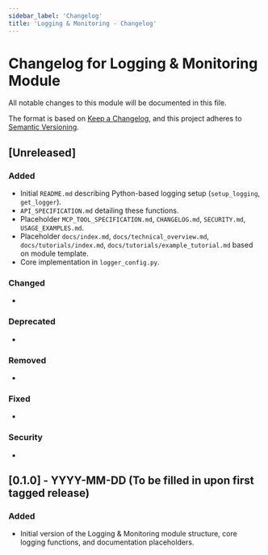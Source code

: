 ```yaml
---
sidebar_label: 'Changelog'
title: 'Logging & Monitoring - Changelog'
---
```


# Changelog for Logging & Monitoring Module

All notable changes to this module will be documented in this file.

The format is based on [Keep a Changelog](https://keepachangelog.com/en/1.0.0/),
and this project adheres to [Semantic Versioning](https://semver.org/spec/v2.0.0.html).

## [Unreleased]

### Added
- Initial `README.md` describing Python-based logging setup (`setup_logging`, `get_logger`).
- `API_SPECIFICATION.md` detailing these functions.
- Placeholder `MCP_TOOL_SPECIFICATION.md`, `CHANGELOG.md`, `SECURITY.md`, `USAGE_EXAMPLES.md`.
- Placeholder `docs/index.md`, `docs/technical_overview.md`, `docs/tutorials/index.md`, `docs/tutorials/example_tutorial.md` based on module template.
- Core implementation in `logger_config.py`.

### Changed
- 

### Deprecated
- 

### Removed
- 

### Fixed
- 

### Security
- 

## [0.1.0] - YYYY-MM-DD (To be filled in upon first tagged release)

### Added
- Initial version of the Logging & Monitoring module structure, core logging functions, and documentation placeholders. 